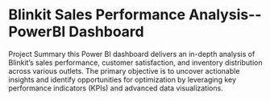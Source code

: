 ﻿# Blinkit Sales Performance Analysis--PowerBI Dashboard
 
Project Summary
this Power BI dashboard delivers an in-depth analysis of Blinkit’s sales performance, customer satisfaction, and inventory distribution across various outlets. The primary objective is to uncover actionable insights and identify opportunities for optimization by leveraging key performance indicators (KPIs) and advanced data visualizations.
